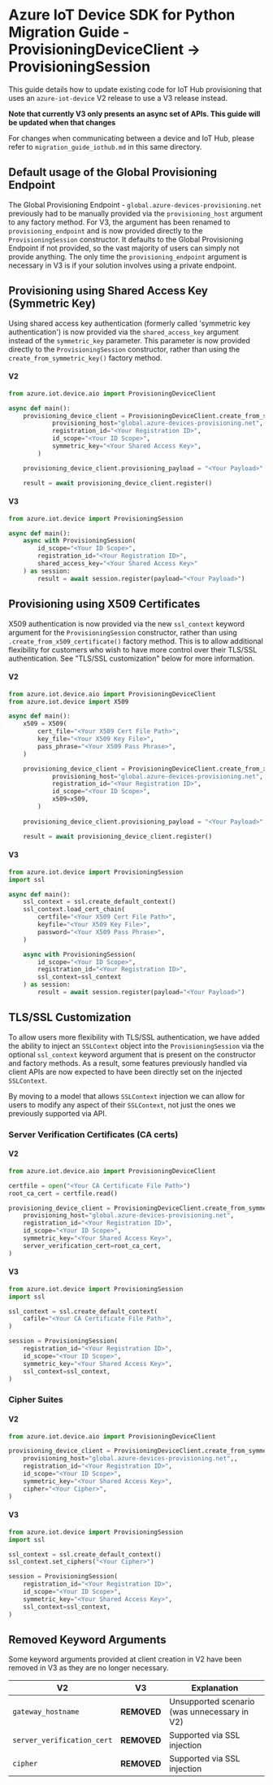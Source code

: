 # Azure IoT Device SDK for Python Migration Guide - ProvisioningDeviceClient -> ProvisioningSession

This guide details how to update existing code for IoT Hub provisioning that uses an `azure-iot-device` V2 release to use a V3 release instead.

**Note that currently V3 only presents an async set of APIs. This guide will be updated when that changes**

For changes when communicating between a device and IoT Hub, please refer to `migration_guide_iothub.md` in this same directory.

## Default usage of the Global Provisioning Endpoint
The Global Provisioning Endpoint - `global.azure-devices-provisioning.net` previously had to be manually provided via the `provisioning_host` argument to any factory method. For V3, the argument has been renamed to `provisioning_endpoint` and is now provided directly to the `ProvisioningSession` constructor. It defaults to the Global Provisioning Endpoint if not provided, so the vast majority of users can simply not provide anything. The only time the `provisioning_endpoint` argument is necessary in V3 is if your solution involves using a private endpoint.


## Provisioning using Shared Access Key (Symmetric Key)
Using shared access key authentication (formerly called 'symmetric key authentication') is now provided via the `shared_access_key` argument instead of the `symmetric_key` parameter. This parameter is now provided directly to the `ProvisioningSession` constructor, rather than using the `create_from_symmetric_key()` factory method.

#### V2
```python
from azure.iot.device.aio import ProvisioningDeviceClient

async def main():
    provisioning_device_client = ProvisioningDeviceClient.create_from_symmetric_key(
            provisioning_host="global.azure-devices-provisioning.net",
            registration_id="<Your Registration ID>",
            id_scope="<Your ID Scope>",
            symmetric_key="<Your Shared Access Key>",
        )

    provisioning_device_client.provisioning_payload = "<Your Payload>"

    result = await provisioning_device_client.register()
```

#### V3
```python
from azure.iot.device import ProvisioningSession

async def main():
    async with ProvisioningSession(
        id_scope="<Your ID Scope>",
        registration_id="<Your Registration ID>",
        shared_access_key="<Your Shared Access Key>"
    ) as session:
        result = await session.register(payload="<Your Payload>")
```


## Provisioning using X509 Certificates
X509 authentication is now provided via the new `ssl_context` keyword argument for the `ProvisioningSession` constructor, rather than using `.create_from_x509_certificate()` factory method. This is to allow additional flexibility for
customers who wish to have more control over their TLS/SSL authentication. See "TLS/SSL customization" below for more information.

#### V2
```python
from azure.iot.device.aio import ProvisioningDeviceClient
from azure.iot.device import X509

async def main():
    x509 = X509(
        cert_file="<Your X509 Cert File Path>",
        key_file="<Your X509 Key File>",
        pass_phrase="<Your X509 Pass Phrase>",
    )

    provisioning_device_client = ProvisioningDeviceClient.create_from_x509_certificate(
            provisioning_host="global.azure-devices-provisioning.net",
            registration_id="<Your Registration ID>",
            id_scope="<Your ID Scope>",
            x509=x509,
        )
    
    provisioning_device_client.provisioning_payload = "<Your Payload>"

    result = await provisioning_device_client.register()
```

#### V3
```python
from azure.iot.device import ProvisioningSession
import ssl

async def main():
    ssl_context = ssl.create_default_context()
    ssl_context.load_cert_chain(
        certfile="<Your X509 Cert File Path>",
        keyfile="<Your X509 Key File>",
        password="<Your X509 Pass Phrase>",
    )

    async with ProvisioningSession(
        id_scope="<Your ID Scope>",
        registration_id="<Your Registration ID>",
        ssl_context=ssl_context
    ) as session:
        result = await session.register(payload="<Your Payload>")
```

## TLS/SSL Customization
To allow users more flexibility with TLS/SSL authentication, we have added the ability to inject an `SSLContext` object into the `ProvisioningSession` via the optional `ssl_context` keyword argument that is present on the constructor and factory methods. As a result, some features previously handled via client APIs are now expected to have been directly set on the injected `SSLContext`.

By moving to a model that allows `SSLContext` injection we can allow for users to modify any aspect of their `SSLContext`, not just the ones we previously supported via API.


### Server Verification Certificates (CA certs)
#### V2
```python
from azure.iot.device.aio import ProvisioningDeviceClient

certfile = open("<Your CA Certificate File Path>")
root_ca_cert = certfile.read()

provisioning_device_client = ProvisioningDeviceClient.create_from_symmetric_key(
    provisioning_host="global.azure-devices-provisioning.net",
    registration_id="<Your Registration ID>",
    id_scope="<Your ID Scope>",
    symmetric_key="<Your Shared Access Key>",
    server_verification_cert=root_ca_cert,
)
```

#### V3
```python
from azure.iot.device import ProvisioningSession
import ssl

ssl_context = ssl.create_default_context(
    cafile="<Your CA Certificate File Path>",
)

session = ProvisioningSession(
    registration_id="<Your Registration ID>",
    id_scope="<Your ID Scope>",
    symmetric_key="<Your Shared Access Key>",
    ssl_context=ssl_context,
)
```

### Cipher Suites
#### V2
```python
from azure.iot.device.aio import ProvisioningDeviceClient

provisioning_device_client = ProvisioningDeviceClient.create_from_symmetric_key(
    provisioning_host="global.azure-devices-provisioning.net",,
    registration_id="<Your Registration ID>",
    id_scope="<Your ID Scope>",
    symmetric_key="<Your Shared Access Key>",
    cipher="<Your Cipher>",
)
```

#### V3
```python
from azure.iot.device import ProvisioningSession
import ssl

ssl_context = ssl.create_default_context()
ssl_context.set_ciphers("<Your Cipher>")

session = ProvisioningSession(
    registration_id="<Your Registration ID>",
    id_scope="<Your ID Scope>",
    symmetric_key="<Your Shared Access Key>",
    ssl_context=ssl_context,
)
```

## Removed Keyword Arguments

Some keyword arguments provided at client creation in V2 have been removed in V3 as they are no longer necessary.

| V2                          | V3               | Explanation                                              |
|-----------------------------|------------------|----------------------------------------------------------|
| `gateway_hostname`          | **REMOVED**      | Unsupported scenario (was unnecessary in V2)             |
| `server_verification_cert`  | **REMOVED**      | Supported via SSL injection                              |
| `cipher`                    | **REMOVED**      | Supported via SSL injection                              |
